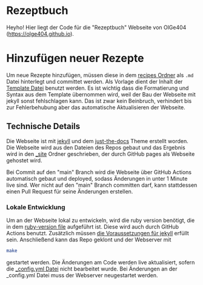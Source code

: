 # Rezeptbuch
Heyho! Hier liegt der Code für die "Rezeptbuch" Webseite von OlGe404 (https://olge404.github.io).

# Hinzufügen neuer Rezepte
Um neue Rezepte hinzufügen, müssen diese in dem [recipes Ordner](content/recipes) als ``.md`` Datei hinterlegt und committet werden. Als Vorlage dient der Inhalt der [Template Datei](content/recipes/_template.md?raw=1) benutzt werden. Es ist wichtig dass die Formatierung und Syntax aus dem Template übernommen wird, weil der Bau der Webseite mit jekyll sonst fehlschlagen kann. Das ist zwar kein Beinbruch, verhindert bis zur Fehlerbehubung aber das automatische Aktualisieren der Webseite.

## Technische Details
Die Webseite ist mit [jekyll](https://jekyllrb.com/) und dem [just-the-docs](https://github.com/just-the-docs/just-the-docs) Theme erstellt worden. Die Webseite wird aus den Dateien des Repos gebaut und das Ergebnis wird in den [_site](_site/) Ordner geschrieben, der durch GitHub pages als Webseite gehostet wird.

Bei Commit auf den "main" Branch wird die Webseite über GitHub Actions automatisch gebaut und deployed, sodass Änderungen in unter 1 Minute live sind. Wer nicht auf den "main" Branch committen darf, kann stattdessen einen Pull Request für seine Änderungen erstellen.

### Lokale Entwicklung
Um an der Webseite lokal zu entwickeln, wird die ruby version benötigt, die in dem [ruby-version file](.ruby-version) aufgeführt ist. Diese wird auch durch GitHub Actions benutzt. Zusätzlich müssen [die Voraussetzungen für jekyll](https://jekyllrb.com/docs/installation/) erfüllt sein.
Anschließend kann das Repo geklont und der Webserver mit 

```bash
make
```

gestartet werden. Die Änderungen am Code werden live aktualisiert, sofern die [_config.yml Datei](_config.yml) nicht bearbeitet wurde. Bei Änderungen an der _config.yml Datei muss der Webserver neugestartet werden.
